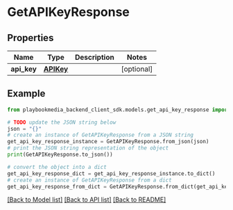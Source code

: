 # GetAPIKeyResponse


## Properties

Name | Type | Description | Notes
------------ | ------------- | ------------- | -------------
**api_key** | [**APIKey**](APIKey.md) |  | [optional] 

## Example

```python
from playbookmedia_backend_client_sdk.models.get_api_key_response import GetAPIKeyResponse

# TODO update the JSON string below
json = "{}"
# create an instance of GetAPIKeyResponse from a JSON string
get_api_key_response_instance = GetAPIKeyResponse.from_json(json)
# print the JSON string representation of the object
print(GetAPIKeyResponse.to_json())

# convert the object into a dict
get_api_key_response_dict = get_api_key_response_instance.to_dict()
# create an instance of GetAPIKeyResponse from a dict
get_api_key_response_from_dict = GetAPIKeyResponse.from_dict(get_api_key_response_dict)
```
[[Back to Model list]](../README.md#documentation-for-models) [[Back to API list]](../README.md#documentation-for-api-endpoints) [[Back to README]](../README.md)


